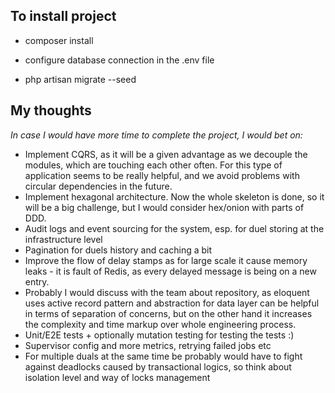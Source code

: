 ## To install project

- composer install

- configure database connection in the .env file

- php artisan migrate --seed

## My thoughts

*In case I would have more time to complete the project, I would bet on:*

- Implement CQRS, as it will be a given advantage as we decouple the modules, which are touching each other often.
For this type of application seems to be really helpful, and we avoid problems with circular dependencies in the future.
- Implement hexagonal architecture. Now the whole skeleton is done, so it will be a big challenge, but I would consider
hex/onion with parts of DDD.
- Audit logs and event sourcing for the system, esp. for duel storing at the infrastructure level
- Pagination for duels history and caching a bit
- Improve the flow of delay stamps as for large scale it cause memory leaks - it is fault of Redis, as every
delayed message is being on a new entry.
- Probably I would discuss with the team about repository, as eloquent uses active record pattern and 
abstraction for data layer can be helpful in terms of separation of concerns, but on the other hand it increases the complexity and time markup over
whole engineering process.
- Unit/E2E tests + optionally mutation testing for testing the tests :)
- Supervisor config and more metrics, retrying failed jobs etc
- For multiple duals at the same time be probably would have to fight against deadlocks caused by transactional logics,
so think about isolation level and way of locks management
